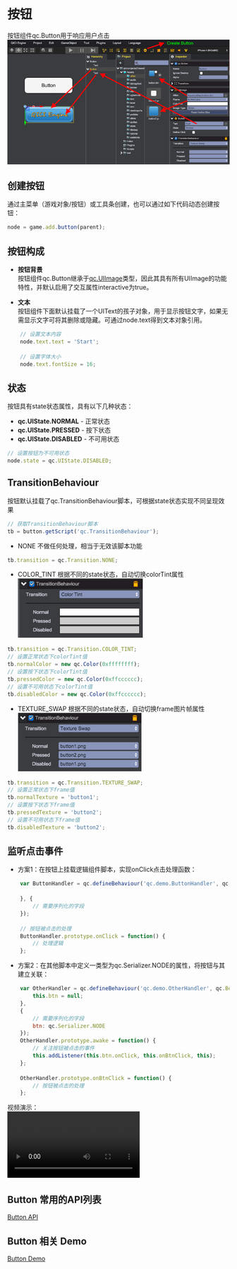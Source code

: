 # 按钮
按钮组件qc.Button用于响应用户点击 	 
![](images/button1.png)  

## 创建按钮
通过主菜单（游戏对象/按钮）或工具条创建，也可以通过如下代码动态创建按钮：
````javascript
node = game.add.button(parent);
````

## 按钮构成

* __按钮背景__  
按钮组件qc.Button继承于[qc.UIImage](UIImage.html)类型，因此其具有所有UIImage的功能特性，并默认启用了交互属性interactive为true。

* __文本__  
按钮组件下面默认挂载了一个UIText的孩子对象，用于显示按钮文字，如果无需显示文字可将其删除或隐藏。可通过node.text得到文本对象引用。
````javascript
    // 设置文本内容
    node.text.text = 'Start';
    
    // 设置字体大小
    node.text.fontSize = 16;
````

## 状态
按钮具有state状态属性，具有以下几种状态：
* __qc.UIState.NORMAL__ - 正常状态
* __qc.UIState.PRESSED__ - 按下状态
* __qc.UIState.DISABLED__ - 不可用状态
````javascript
// 设置按钮为不可用状态
node.state = qc.UIState.DISABLED;
````

## TransitionBehaviour
按钮默认挂载了qc.TransitionBehaviour脚本，可根据state状态实现不同呈现效果
````javascript
// 获取TransitionBehaviour脚本
tb = button.getScript('qc.TransitionBehaviour');
````

* NONE
不做任何处理，相当于无效该脚本功能
````javascript
tb.transition = qc.Transition.NONE;
````

* COLOR_TINT
根据不同的state状态，自动切换colorTint属性    
![](images/button2.png)
````javascript
tb.transition = qc.Transition.COLOR_TINT;
// 设置正常状态下colorTint值
tb.normalColor = new qc.Color(0xffffffff);
// 设置按下状态下colorTint值
tb.pressedColor = new qc.Color(0xffcccccc);
// 设置不可用状态下colorTint值
tb.disabledColor = new qc.Color(0xffcccccc);
````

* TEXTURE_SWAP
根据不同的state状态，自动切换frame图片帧属性  
![](images/button3.png)
````javascript
tb.transition = qc.Transition.TEXTURE_SWAP;
// 设置正常状态下frame值
tb.normalTexture = 'button1';
// 设置按下状态下frame值
tb.pressedTexture = 'button2';
// 设置不可用状态下frame值
tb.disabledTexture = 'button2';
````

## 监听点击事件

* 方案1：在按钮上挂载逻辑组件脚本，实现onClick点击处理函数：
````javascript
    var ButtonHandler = qc.defineBehaviour('qc.demo.ButtonHandler', qc.Behaviour, function() {
    
    }, {
        // 需要序列化的字段
    });
    
    // 按钮被点击的处理
    ButtonHandler.prototype.onClick = function() {
        // 处理逻辑
    };
````

* 方案2：在其他脚本中定义一类型为qc.Serializer.NODE的属性，将按钮与其建立关联：
````javascript
    var OtherHandler = qc.defineBehaviour('qc.demo.OtherHandler', qc.Behaviour, function() {
        this.btn = null;
    },
    {
        // 需要序列化的字段
        btn: qc.Serializer.NODE
    });
    OtherHandler.prototype.awake = function() {
        // 关注按钮被点击的事件
        this.addListener(this.btn.onClick, this.onBtnClick, this);
    };
    
    OtherHandler.prototype.onBtnClick = function() {
        // 按钮被点击的处理
    };
````

视频演示：  
<video controls="controls" src="../video/oper_button.mp4"></video>  


## Button 常用的API列表
[Button API](http://docs.zuoyouxi.com/api/gameobject/CButton.html)

## Button 相关 Demo
[Button Demo](http://engine.zuoyouxi.com/demo/index.html#anchor_Button)
